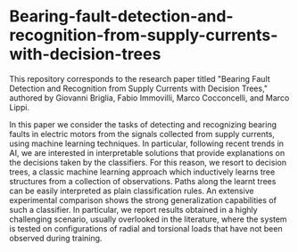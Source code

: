 # Bearing-fault-detection-and-recognition-from-supply-currents-with-decision-trees
This repository corresponds to the research paper titled "Bearing Fault Detection and Recognition from Supply Currents with Decision Trees," authored by Giovanni Briglia, Fabio Immovilli, Marco Cocconcelli, and Marco Lippi.

In this paper we consider the tasks of detecting and recognizing bearing faults in electric motors from the signals collected from supply currents, using machine learning techniques. In particular, following recent trends in AI, we are interested in interpretable solutions that provide explanations on the decisions taken by the classifiers.
For this reason, we resort to decision trees, a classic machine learning approach which inductively learns tree structures from a collection of observations. Paths along the learnt trees can be easily interpreted as plain classification rules. An extensive experimental comparison shows the strong generalization capabilities of such a classifier. In particular, we report results obtained in a highly challenging scenario, usually overlooked in the literature, where the system is tested on configurations of radial and torsional loads that have not been observed during training.
